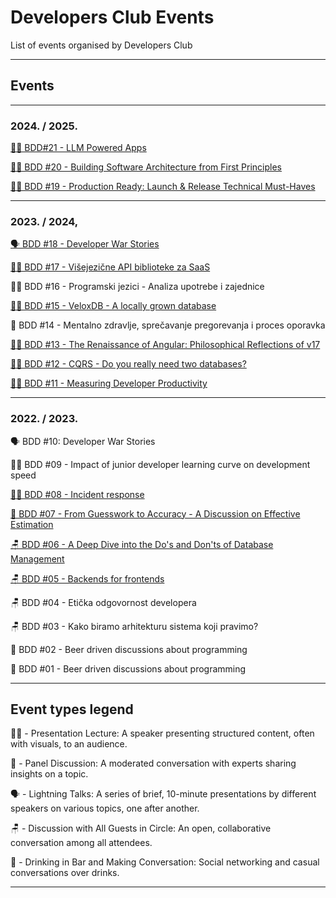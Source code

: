 # Developers Club Events

List of events organised by Developers Club

---

## Events

---

### 2024. / 2025.

[🧑‍🏫 BDD#21 - LLM Powered Apps](https://github.com/DevelopersClubRS/DevelopersClub-Events/tree/main/meetups/bdd-21) 

[🧑‍🏫 BDD #20 - Building Software Architecture from First Principles](https://github.com/DevelopersClubRS/DevelopersClub-Events/tree/main/meetups/bdd-20) 

[🧑‍🏫 BDD #19 - Production Ready: Launch & Release Technical Must-Haves](https://github.com/DevelopersClubRS/DevelopersClub-Events/tree/main/meetups/bdd-19)

---

### 2023. / 2024,

[🗣️ BDD #18 - Developer War Stories](https://github.com/DevelopersClubRS/DevelopersClub-Events/tree/main/meetups/bdd-18)

[🧑‍🏫 BDD #17 - Višejezične API biblioteke za SaaS](https://github.com/DevelopersClubRS/DevelopersClub-Events/tree/main/meetups/bdd-17)

🧑‍🏫 BDD #16 - Programski jezici - Analiza upotrebe i zajednice 

[🧑‍🏫 BDD #15 - VeloxDB - A locally grown database](https://github.com/DevelopersClubRS/DevelopersClub-Events/tree/main/meetups/bdd-15)

👥 BDD #14 - Mentalno zdravlje, sprečavanje pregorevanja i proces oporavka

[🧑‍🏫 BDD #13 - The Renaissance of Angular: Philosophical Reflections of v17](https://github.com/DevelopersClubRS/DevelopersClub-Events/tree/main/meetups/bdd-13)

[🧑‍🏫 BDD #12 - CQRS - Do you really need two databases?](https://github.com/DevelopersClubRS/DevelopersClub-Events/tree/main/meetups/bdd-12)

[🧑‍🏫 BDD #11 - Measuring Developer Productivity](https://github.com/DevelopersClubRS/DevelopersClub-Events/tree/main/meetups/bdd-11)

---

### 2022. / 2023.

🗣️ BDD #10: Developer War Stories

🧑‍🏫 BDD #09 - Impact of junior developer learning curve on development speed

[🧑‍🏫 BDD #08 - Incident response](https://github.com/DevelopersClubRS/DevelopersClub-Events/tree/main/meetups/bdd-08)

[👥 BDD #07 - From Guesswork to Accuracy - A Discussion on Effective Estimation](https://github.com/DevelopersClubRS/DevelopersClub-Events/tree/main/meetups/bdd-07)

[🪑 BDD #06 - A Deep Dive into the Do's and Don'ts of Database Management](https://github.com/DevelopersClubRS/DevelopersClub-Events/tree/main/meetups/bdd-06)

[🪑 BDD #05 - Backends for frontends](https://github.com/DevelopersClubRS/DevelopersClub-Events/tree/main/meetups/bdd-05)

🪑 BDD #04 - Etička odgovornost developera

🪑 BDD #03 - Kako biramo arhitekturu sistema koji pravimo?

🍻 BDD #02 - Beer driven discussions about programming

🍻 BDD #01 - Beer driven discussions about programming

---
## Event types legend

🧑‍🏫 - Presentation Lecture: A speaker presenting structured content, often with visuals, to an audience.

👥 - Panel Discussion: A moderated conversation with experts sharing insights on a topic.

🗣️ - Lightning Talks: A series of brief, 10-minute presentations by different speakers on various topics, one after another.

🪑 - Discussion with All Guests in Circle: An open, collaborative conversation among all attendees.

🍻 - Drinking in Bar and Making Conversation: Social networking and casual conversations over drinks.

---